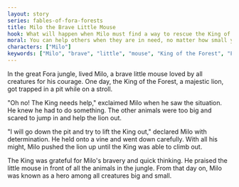 ```yaml
---
layout: story
series: fables-of-fora-forests
title: Milo the Brave Little Mouse
hook: What will happen when Milo must find a way to rescue the King of the Forest?
moral: You can help others when they are in need, no matter how small you may be.
characters: ["Milo"]
keywords: ["Milo", "brave", "little", "mouse", "King of the Forest", "Fora jungle", "trapped", "pit", "courage", "hero"]
---
```


In the great Fora jungle, lived Milo, a brave little mouse loved by all creatures for his courage. One day, the King of the Forest, a majestic lion, got trapped in a pit while on a stroll.

"Oh no! The King needs help," exclaimed Milo when he saw the situation. He knew he had to do something. The other animals were too big and scared to jump in and help the lion out.

"I will go down the pit and try to lift the King out," declared Milo with determination. He held onto a vine and went down carefully. With all his might, Milo pushed the lion up until the King was able to climb out.

The King was grateful for Milo's bravery and quick thinking. He praised the little mouse in front of all the animals in the jungle. From that day on, Milo was known as a hero among all creatures big and small.
